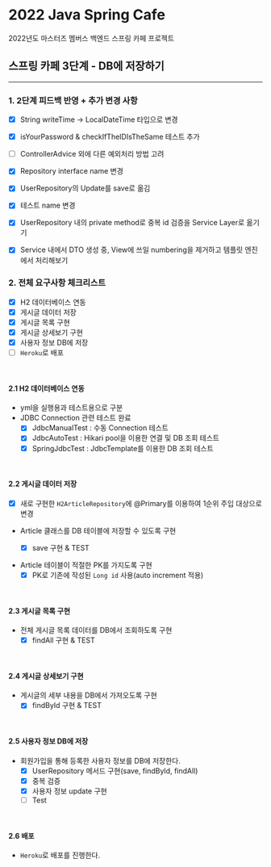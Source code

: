 # 2022 Java Spring Cafe

2022년도 마스터즈 멤버스 백엔드 스프링 카페 프로젝트

## 스프링 카페 3단계 - DB에 저장하기

---

### 1. 2단계 피드백 반영 + 추가 변경 사항

- [X] String writeTime -> LocalDateTime 타입으로 변경
- [X] isYourPassword & checkIfTheIDIsTheSame 테스트 추가
- [ ] ControllerAdvice 외에 다른 예외처리 방법 고려
- [X] Repository interface name 변경
- [X] UserRepository의 Update를 save로 옮김
- [X] 테스트 name 변경
- [X] UserRepository 내의 private method로 중복 id 검증을 Service Layer로 옮기기
- [X] Service 내에서 DTO 생성 중, View에 쓰일 numbering을 제거하고 템플릿 엔진에서 처리해보기


### 2. 전체 요구사항 체크리스트

- [X] H2 데이터베이스 연동
- [X] 게시글 데이터 저장
- [X] 게시글 목록 구현
- [X] 게시글 상세보기 구현
- [X] 사용자 정보 DB에 저장
- [ ] ``Heroku``로 배포

<br>

#### 2.1 H2 데이터베이스 연동 

- yml을 실행용과 테스트용으로 구분
- JDBC Connection 관련 테스트 완료
  - [X] JdbcManualTest : 수동 Connection 테스트
  - [X] JdbcAutoTest : Hikari pool을 이용한 연결 및 DB 조회 테스트
  - [X] SpringJdbcTest : JdbcTemplate를 이용한 DB 조회 테스트

<br>

#### 2.2 게시글 데이터 저장

- [X] 새로 구현한 ``H2ArticleRepository``에 @Primary를 이용하여 1순위 주입 대상으로 변경

- Article 클래스를 DB 테이블에 저장할 수 있도록 구현 
  - [X] save 구현 & TEST


- Article 테이블이 적절한 PK를 가지도록 구현
  - [X] PK로 기존에 작성된 ``Long id`` 사용(auto increment 적용) 

<br>

#### 2.3 게시글 목록 구현
- 전체 게시글 목록 데이터를 DB에서 조회하도록 구현
  - [X] findAll 구현 & TEST 

<br>

#### 2.4 게시글 상세보기 구현
- 게시글의 세부 내용을 DB에서 가져오도록 구현
  - [X] findById 구현 & TEST
  
<br>

#### 2.5 사용자 정보 DB에 저장
- 회원가입을 통해 등록한 사용자 정보를 DB에 저장한다.
  - [X] UserRepository 메서드 구현(save, findById, findAll)
  - [X] 중복 검증
  - [X] 사용자 정보 update 구현
  - [ ] Test

<br>

#### 2.6 배포
- ``Heroku``로 배포를 진행한다.
